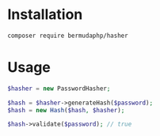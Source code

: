 # Installation
 ```bash
 composer require bermudaphp/hasher
 ````
 # Usage
 ```php
 $hasher = new PasswordHasher;
 
 $hash = $hasher->generateHash($password);
 $hash = new Hash($hash, $hasher);
 
 $hash->validate($password); // true
 
 ````

